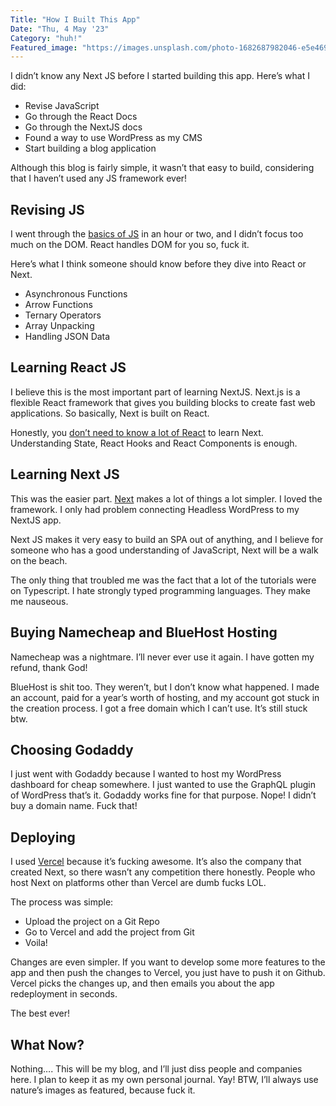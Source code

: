 ```yaml
---
Title: "How I Built This App"
Date: "Thu, 4 May '23"
Category: "huh!"
Featured_image: "https://images.unsplash.com/photo-1682687982046-e5e46906bc6e?ixlib=rb-4.0.3&ixid=MnwxMjA3fDF8MHxwaG90by1wYWdlfHx8fGVufDB8fHx8&auto=format&fit=crop&w=1740&q=80"
---
```


I didn’t know any Next JS before I started building this app. Here’s what I did:

- Revise JavaScript
- Go through the React Docs
- Go through the NextJS docs
- Found a way to use WordPress as my CMS
- Start building a blog application

Although this blog is fairly simple, it wasn’t that easy to build, considering that I haven’t used any JS framework ever!

## Revising JS

I went through the [basics of JS](https://www.w3schools.com/js/) in an hour or two, and I didn’t focus too much on the DOM. React handles DOM for you so, fuck it.

Here’s what I think someone should know before they dive into React or Next.

- Asynchronous Functions
- Arrow Functions
- Ternary Operators
- Array Unpacking
- Handling JSON Data

## Learning React JS

I believe this is the most important part of learning NextJS. Next.js is a flexible React framework that gives you building blocks to create fast web applications. So basically, Next is built on React.

Honestly, you [don’t need to know a lot of React](https://react.dev/) to learn Next. Understanding State, React Hooks and React Components is enough.

## Learning Next JS

This was the easier part. [Next](https://nextjs.org/) makes a lot of things a lot simpler. I loved the framework. I only had problem connecting Headless WordPress to my NextJS app.

Next JS makes it very easy to build an SPA out of anything, and I believe for someone who has a good understanding of JavaScript, Next will be a walk on the beach.

The only thing that troubled me was the fact that a lot of the tutorials were on Typescript. I hate strongly typed programming languages. They make me nauseous.

## Buying Namecheap and BlueHost Hosting

Namecheap was a nightmare. I’ll never ever use it again. I have gotten my refund, thank God!

BlueHost is shit too. They weren’t, but I don’t know what happened. I made an account, paid for a year’s worth of hosting, and my account got stuck in the creation process. I got a free domain which I can’t use. It’s still stuck btw.

## Choosing Godaddy

I just went with Godaddy because I wanted to host my WordPress dashboard for cheap somewhere. I just wanted to use the GraphQL plugin of WordPress that’s it. Godaddy works fine for that purpose. Nope! I didn’t buy a domain name. Fuck that!

## Deploying

I used [Vercel](https://vercel.com/) because it’s fucking awesome. It’s also the company that created Next, so there wasn’t any competition there honestly. People who host Next on platforms other than Vercel are dumb fucks LOL.

The process was simple:

- Upload the project on a Git Repo
- Go to Vercel and add the project from Git
- Voila!

Changes are even simpler. If you want to develop some more features to the app and then push the changes to Vercel, you just have to push it on Github. Vercel picks the changes up, and then emails you about the app redeployment in seconds.

The best ever!

## What Now?

Nothing…. This will be my blog, and I’ll just diss people and companies here. I plan to keep it as my own personal journal. Yay! BTW, I’ll always use nature’s images as featured, because fuck it.
